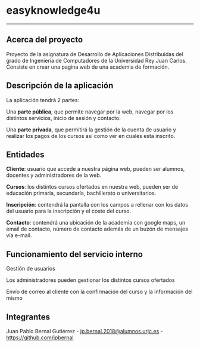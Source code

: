 # easyknowledge4u

-----------------------

## Acerca del proyecto

Proyecto de la asignatura de Desarrollo de Aplicaciones Distribuidas del grado de Ingeniería de Computadores de la Universidad Rey Juan Carlos. Consiste en crear una pagina web de una academia de formación.

## Descripción de la aplicación

La aplicación tendrá 2 partes:

Una **parte pública**, que permite navegar por la web, navegar por los distintos servicios, inicio de sesión y contacto.

Una **parte privada**, que permitirá la gestión de la cuenta de usuario y realizar los pagos de los cursos así como ver en cuales esta inscrito.

## Entidades

**Cliente**: usuario que accede a nuestra página web, pueden ser alumnos, docentes y administradores de la web.

**Cursos**: los distintos cursos ofertados en nuestra web, pueden ser de educación primaria, secundaría, bachillerato o universitarios.

**Inscripción**: contendrá la pantalla con los campos a rellenar con los datos del usuario para la inscripción y el coste del curso.

**Contacto**: contendrá una ubicación de la academia con google maps, un email de contacto, número de contacto además de un buzón de mensajes vía e-mail.

## Funcionamiento del servicio interno

Gestión de usuarios

Los administradores pueden gestionar los distintos cursos ofertados

Envío de correo al cliente con la confirmación del curso y la información del mismo

## Integrantes

Juan Pablo Bernal Gutiérrez - jp.bernal.2018@alumnos.urjc.es - https://github.com/jpbernal
